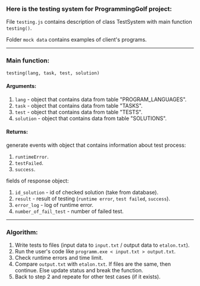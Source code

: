 ### Here is the testing system for ProgrammingGolf project:

File `testing.js` contains description of class TestSystem with main function `testing()`.

Folder `mock data` contains examples of client's programs.

***

### Main function:

`testing(lang, task, test, solution)`

#### Arguments:

1. `lang` - object that contains data from table "PROGRAM_LANGUAGES".
2. `task` - object that contains data from table "TASKS".
3. `test` - object that contains data from table "TESTS".
4. `solution` - object that contains data from table "SOLUTIONS".

#### Returns:

generate events with object that contains information about test process:

1. `runtimeError`.
2. `testFailed`.
3. `success`.

fields of response object:

1. `id_solution` - id of checked solution (take from database).
2. `result` - result of testing (`runtime error`, `test failed`, `success`).
3. `error_log` - log of runtime error.
4. `number_of_fail_test` - number of failed test.

***

### Algorithm:

1. Write tests to files (input data to `input.txt` / output data to `etalon.txt`).
2. Run the user's code like `programm.exe < input.txt > output.txt`.
3. Check runtime errors and time limit.
4. Compare `output.txt` with `etalon.txt`. If files are the same, then continue. Else update status and break the function.
5. Back to step 2 and repeate for other test cases (if it exists).
